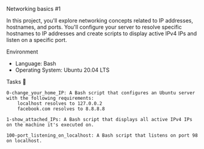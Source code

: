 Networking basics #1

In this project, you'll explore networking concepts related to IP addresses, hostnames, and ports. You'll configure your server to resolve specific hostnames to IP addresses and create scripts to display active IPv4 IPs and listen on a specific port.

Environment
   * Language: Bash
   * Operating System: Ubuntu 20.04 LTS


Tasks 📃

    0-change_your_home_IP: A Bash script that configures an Ubuntu server with the following requirements:
        localhost resolves to 127.0.0.2
        facebook.com resolves to 8.8.8.8

    1-show_attached_IPs: A Bash script that displays all active IPv4 IPs on the machine it's executed on.

    100-port_listening_on_localhost: A Bash script that listens on port 98 on localhost.
